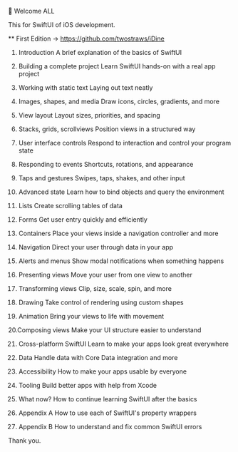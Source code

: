 👋 Welcome ALL 

This for SwiftUI of iOS development. 

** First Edition 
-> https://github.com/twostraws/iDine
1. Introduction
A brief explanation of the basics of SwiftUI

2. Building a complete project
Learn SwiftUI hands-on with a real app project

3. Working with static text
Laying out text neatly

4. Images, shapes, and media
Draw icons, circles, gradients, and more

5. View layout
Layout sizes, priorities, and spacing

6. Stacks, grids, scrollviews
Position views in a structured way


7. User interface controls
Respond to interaction and control your program state

8. Responding to events
Shortcuts, rotations, and appearance

9. Taps and gestures
Swipes, taps, shakes, and other input

10. Advanced state
Learn how to bind objects and query the environment

11. Lists
Create scrolling tables of data

12. Forms
Get user entry quickly and efficiently

13. Containers
Place your views inside a navigation controller and more

14. Navigation
Direct your user through data in your app

15. Alerts and menus
Show modal notifications when something happens

16. Presenting views
Move your user from one view to another

17. Transforming views
Clip, size, scale, spin, and more

18. Drawing
Take control of rendering using custom shapes


19. Animation
Bring your views to life with movement

20.Composing views
Make your UI structure easier to understand

21. Cross-platform SwiftUI
Learn to make your apps look great everywhere

22. Data
Handle data with Core Data integration and more

23. Accessibility
How to make your apps usable by everyone

24. Tooling
Build better apps with help from Xcode

25. What now?
How to continue learning SwiftUI after the basics

26. Appendix A
How to use each of SwiftUI's property wrappers

27. Appendix B
How to understand and fix common SwiftUI errors

Thank you.

